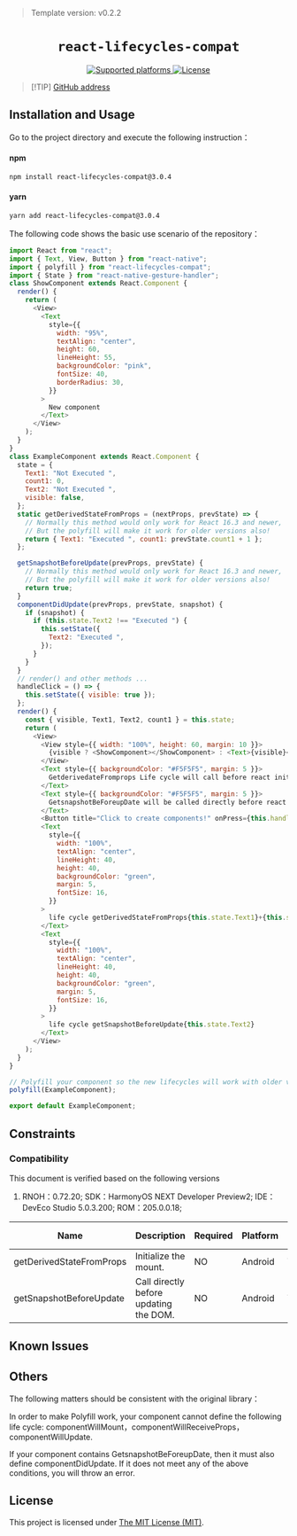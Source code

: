 <!-- {% raw %} -->
> Template version: v0.2.2

<p align="center">
  <h1 align="center"> <code>react-lifecycles-compat</code> </h1>
</p>
<p align="center">
<a href="https://github.com/reactjs/react-lifecycles-compat/blob/master">
        <img src="https://img.shields.io/badge/platforms-android%20|%20ios%20|%20web%20|%20harmony%20-lightgrey.svg" alt="Supported platforms" />
    </a>
    <a href="https://github.com/reactjs/react-lifecycles-compat/blob/master/LICENSE.md">
        <img src="https://img.shields.io/badge/license-MIT-green.svg" alt="License" />
    </a>
</p>




> [!TIP] [GitHub address](https://github.com/reactjs/react-lifecycles-compat)

## Installation and Usage

Go to the project directory and execute the following instruction：

<!-- tabs:start -->

#### **npm**

```bash
npm install react-lifecycles-compat@3.0.4
```

#### **yarn**

```bash
yarn add react-lifecycles-compat@3.0.4
```

<!-- tabs:end -->

The following code shows the basic use scenario of the repository：

```js
import React from "react";
import { Text, View, Button } from "react-native";
import { polyfill } from "react-lifecycles-compat";
import { State } from "react-native-gesture-handler";
class ShowComponent extends React.Component {
  render() {
    return (
      <View>
        <Text
          style={{
            width: "95%",
            textAlign: "center",
            height: 60,
            lineHeight: 55,
            backgroundColor: "pink",
            fontSize: 40,
            borderRadius: 30,
          }}
        >
          New component
        </Text>
      </View>
    );
  }
}
class ExampleComponent extends React.Component {
  state = {
    Text1: "Not Executed ",
    count1: 0,
    Text2: "Not Executed ",
    visible: false,
  };
  static getDerivedStateFromProps = (nextProps, prevState) => {
    // Normally this method would only work for React 16.3 and newer,
    // But the polyfill will make it work for older versions also!
    return { Text1: "Executed ", count1: prevState.count1 + 1 };
  };

  getSnapshotBeforeUpdate(prevProps, prevState) {
    // Normally this method would only work for React 16.3 and newer,
    // But the polyfill will make it work for older versions also!
    return true;
  }
  componentDidUpdate(prevProps, prevState, snapshot) {
    if (snapshot) {
      if (this.state.Text2 !== "Executed ") {
        this.setState({
          Text2: "Executed ",
        });
      }
    }
  }
  // render() and other methods ...
  handleClick = () => {
    this.setState({ visible: true });
  };
  render() {
    const { visible, Text1, Text2, count1 } = this.state;
    return (
      <View>
        <View style={{ width: "100%", height: 60, margin: 10 }}>
          {visible ? <ShowComponent></ShowComponent> : <Text>{visible}</Text>}
        </View>
        <Text style={{ backgroundColor: "#F5F5F5", margin: 5 }}>
          GetderivedateFromprops Life cycle will call before react initialization and mounting and subsequent updates. Back a object to update the state, or return NULL to update any content without updating any content
        </Text>
        <Text style={{ backgroundColor: "#F5F5F5", margin: 5 }}>
          GetsnapshotBeForeupDate will be called directly before react update DOM, so that your component can capture some information before the DOM changes changes.
        </Text>
        <Button title="Click to create components!" onPress={this.handleClick} />
        <Text
          style={{
            width: "100%",
            textAlign: "center",
            lineHeight: 40,
            height: 40,
            backgroundColor: "green",
            margin: 5,
            fontSize: 16,
          }}
        >
          life cycle getDerivedStateFromProps{this.state.Text1}+{this.state.count1}
        </Text>
        <Text
          style={{
            width: "100%",
            textAlign: "center",
            lineHeight: 40,
            height: 40,
            backgroundColor: "green",
            margin: 5,
            fontSize: 16,
          }}
        >
          life cycle getSnapshotBeforeUpdate{this.state.Text2}
        </Text>
      </View>
    );
  }
}

// Polyfill your component so the new lifecycles will work with older versions of React:
polyfill(ExampleComponent);

export default ExampleComponent;
```

## Constraints

### Compatibility

This document is verified based on the following versions

1. RNOH：0.72.20; SDK：HarmonyOS NEXT Developer Preview2; IDE：DevEco Studio 5.0.3.200; ROM：205.0.0.18;

| Name                     | Description                            | Required | Platform | HarmonyOS Support |
| ------------------------ | -------------------------------------- | -------- | -------- | ----------------- |
| getDerivedStateFromProps | Initialize the mount.                  | NO       | Android  | YES               |
| getSnapshotBeforeUpdate  | Call directly before updating the DOM. | NO       | Android  | YES               |

## Known Issues

## Others

The following matters should be consistent with the original library：

In order to make Polyfill work, your component cannot define the following life cycle: componentWillMount，componentWillReceiveProps，componentWillUpdate.

If your component contains GetsnapshotBeForeupDate, then it must also define componentDidUpdate. If it does not meet any of the above conditions, you will throw an error.

## License

This project is licensed under [The MIT License (MIT)](https://github.com/reactjs/react-lifecycles-compat/blob/master/LICENSE.md).

<!-- {% endraw %} -->